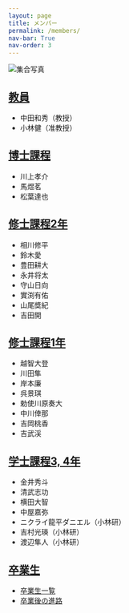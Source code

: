 ```yaml
---
layout: page
title: メンバー
permalink: /members/
nav-bar: True
nav-order: 3
---
```


![集合写真](/images/3_members/members-2025.jpeg)

## [教員](faculty)

- 中田和秀（教授）
- 小林健（准教授）

## [博士課程](dc)

- 川上孝介
- 馬煜茗
- 松葉達也

## [修士課程2年](m2)

- 相川修平
- 鈴木愛
- 豊田耕大
- 永井将太
- 守山日向
- 實渕有佑
- 山尾奬紀
- 吉田開

## [修士課程1年](m1)

- 越智大登
- 川田隼
- 岸本廉
- 呉景琪
- 勅使川原奏大
- 中川倖那
- 吉岡桃香
- 吉武渓

## [学士課程3, 4年](b4)

- 金井秀斗
- 清武志功
- 横田大智
- 中屋嘉弥
- ニクライ龍平ダニエル（小林研）
- 吉村光瑛（小林研）
- 渡辺隼人（小林研）

## [卒業生](alumni)

- [卒業生一覧](alumni#卒業生一覧)
- [卒業後の進路](alumni#卒業後の進路)
